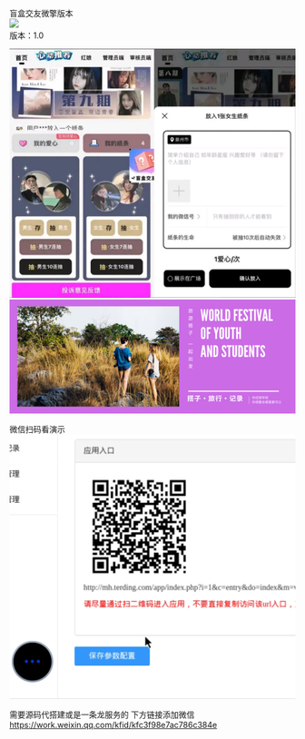 盲盒交友微擎版本<br>
![](https://img.shields.io/badge/Version-1.0.0-brightgreen.svg)<br/>
版本：1.0<br/>

![](1693422394610.jpg)
<br>
![](mmexportdd8cc5aab35496c3b933f0156532d835_1696330800510.png)

微信扫码看演示
![](Screenshot_2024-01-31-11-44-12-151_com.realvnc.viewer.android-edit.jpg)

需要源码代搭建或是一条龙服务的
下方链接添加微信<br>
https://work.weixin.qq.com/kfid/kfc3f98e7ac786c384e
